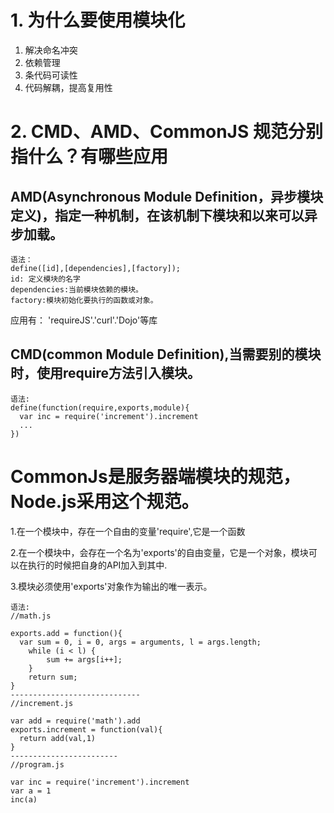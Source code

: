 # 1. 为什么要使用模块化
1. 解决命名冲突
2. 依赖管理
3. 条代码可读性
4. 代码解耦，提高复用性
# 2. CMD、AMD、CommonJS 规范分别指什么？有哪些应用

## AMD(Asynchronous Module Definition，异步模块定义)，指定一种机制，在该机制下模块和以来可以异步加载。
```
语法：
define([id],[dependencies],[factory]);
id: 定义模块的名字
dependencies:当前模块依赖的模块。
factory:模块初始化要执行的函数或对象。
```
应用有： 'requireJS'.'curl'.'Dojo'等库
## CMD(common Module Definition),当需要别的模块时，使用require方法引入模块。
```
语法:
define(function(require,exports,module){
  var inc = require('increment').increment
  ...
})
```
# CommonJs是服务器端模块的规范，Node.js采用这个规范。
1.在一个模块中，存在一个自由的变量'require',它是一个函数

2.在一个模块中，会存在一个名为'exports'的自由变量，它是一个对象，模块可以在执行的时候把自身的API加入到其中.

3.模块必须使用'exports'对象作为输出的唯一表示。
```
语法:
//math.js

exports.add = function(){
  var sum = 0, i = 0, args = arguments, l = args.length;
    while (i < l) {
        sum += args[i++];
    }
    return sum;
}
-----------------------------
//increment.js

var add = require('math').add
exports.increment = function(val){
  return add(val,1)
}
------------------------
//program.js

var inc = require('increment').increment
var a = 1
inc(a)
```

